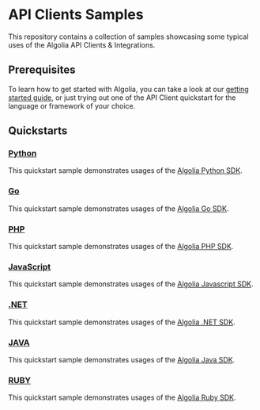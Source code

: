 # API Clients Samples

This repository contains a collection of samples showcasing some typical uses of the Algolia API Clients & Integrations.

## Prerequisites

To learn how to get started with Algolia, you can take a look at our [getting started guide](https://www.algolia.com/doc/guides/getting-started/quick-start/), or just trying out one of the API Client quickstart for the language or framework of your choice.

## Quickstarts

### [Python](/python)

This quickstart sample demonstrates usages of the [Algolia Python SDK](https://www.algolia.com/doc/api-client/getting-started/install/python/?client=python).

### [Go](/go)

This quickstart sample demonstrates usages of the [Algolia Go SDK](https://www.algolia.com/doc/api-client/getting-started/install/go/?client=go).

### [PHP](/php)

This quickstart sample demonstrates usages of the [Algolia PHP SDK](https://www.algolia.com/doc/api-client/getting-started/install/php/?client=php).

### [JavaScript](/javascript)

This quickstart sample demonstrates usages of the [Algolia Javascript SDK](https://www.algolia.com/doc/api-client/getting-started/install/javascript/?client=javascript).

### [.NET](/dotnet)

This quickstart sample demonstrates usages of the [Algolia .NET SDK](https://www.algolia.com/doc/api-client/getting-started/install/csharp/?client=csharp).

### [JAVA](/java)

This quickstart sample demonstrates usages of the [Algolia Java SDK](https://www.algolia.com/doc/api-client/getting-started/install/java/?client=java).

### [RUBY](/ruby)

This quickstart sample demonstrates usages of the [Algolia Ruby SDK](https://www.algolia.com/doc/api-client/getting-started/install/ruby/?client=java).
